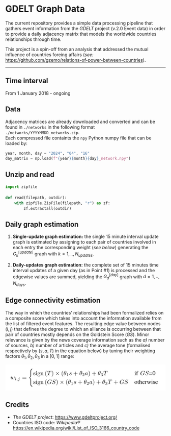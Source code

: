 # GDELT Graph Data

The current repository provides a simple data processing pipeline that gathers event information from the *GDELT* project (v.2.0 Event data) in order to provide a daily adjacency matrix that models the worldwide countries relationships through time.

This project is a spin-off from an analysis that addressed the mutual influence of countries foreing affairs (*see:* https://github.com/gzemo/relations-of-power-between-countries).

---

## Time interval

From 1 January 2018 - ongoing


## Data
Adjacency matrices are already downloaded and converted and can be found in `./networks` in the following format `./networks/YYYYMMDD_networks.zip`. <br/>
Each compressed file containts the `npy` Python numpy file that can be loaded by:

```python
year, month, day = "2024", "04", "16" 
day_matrix = np.load(f"{year}{month}{day}_network.npy")
```

## Unzip and read

```python
import zipfile

def read(filepath, outdir):
	with zipfile.ZipFile(filepath, "r") as zf:
		zf.extractall(outdir)
```


## Daily graph estimation

1. **Single-update graph estimation:** the single 15 minute interval update graph is estimated by assigning to each pair of countries involved in each entry the corresponding weight (*see below*) generating the $G_k^{[update]}$ graph with $k=1, .., N_{updates}$.

2. **Daily-updates graph estimation:** the complete set of 15 minutes time interval updates of a given day (as in Point *#1*) is processed and the edgewise values are summed, yielding the $G_d^{[day]}$ graph with $d=1, .., N_{days}$.


## Edge connectivity estimation

The way in which the countries’ relationships had been formalized relies on a composite score which takes into account the information available from the list of filtered event features. The resulting edge value between nodes $(i,j)$ that defines the degree to which an alliance is occurring between that pair of countries mostly depends on the Goldstein Score ($GS$). Minor relevance is given by the news coverage information such as the *a)* number of sources, *b)* number of articles and *c)* the average tone (formalised respectively by $(s, a, T)$ in the equation below) by tuning their weighting factors $\theta_1, \theta_2, \theta_3$ in a $[0,1]$ range:

![alt text](./pics/edge_estimation.png?raw=true)


## Credits

- *The GDELT project*: https://www.gdeltproject.org/
- Countries ISO code: *Wikipedia®* https://en.wikipedia.org/wiki/List_of_ISO_3166_country_code